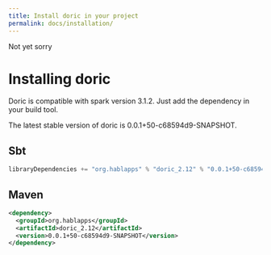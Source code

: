 ```yaml
---
title: Install doric in your project
permalink: docs/installation/
---
```

Not yet sorry
# Installing doric
Doric is compatible with spark version 3.1.2. Just add the dependency in your build tool.

The latest stable version of doric is 0.0.1+50-c68594d9-SNAPSHOT.

## Sbt
```scala
libraryDependencies += "org.hablapps" % "doric_2.12" % "0.0.1+50-c68594d9-SNAPSHOT"
```
## Maven
```xml
<dependency>
  <groupId>org.hablapps</groupId>
  <artifactId>doric_2.12</artifactId>
  <version>0.0.1+50-c68594d9-SNAPSHOT</version>
</dependency>
```
